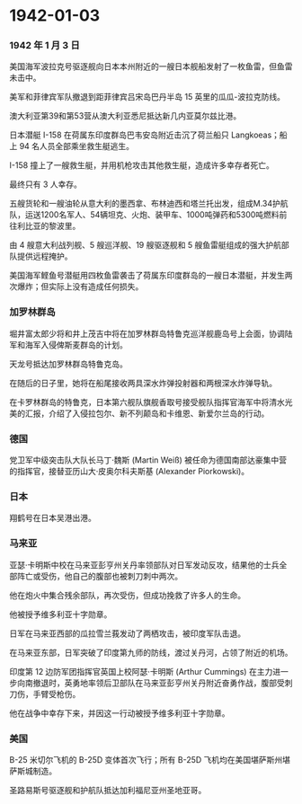# 1942-01-03

### 1942 年 1 月 3 日

美国海军波拉克号驱逐舰向日本本州附近的一艘日本舰船发射了一枚鱼雷，但鱼雷未击中。

美军和菲律宾军队撤退到距菲律宾吕宋岛巴丹半岛 15 英里的瓜瓜-波拉克防线。

澳大利亚第39和第53营从澳大利亚悉尼抵达新几内亚莫尔兹比港。

日本潜艇 I-158 在荷属东印度群岛巴韦安岛附近击沉了荷兰船只
Langkoeas；船上 94 名人员全部乘坐救生艇逃生。

I-158 撞上了一艘救生艇，并用机枪攻击其他救生艇，造成许多幸存者死亡。

最终只有 3 人幸存。

五艘货轮和一艘油轮从意大利的墨西拿、布林迪西和塔兰托出发，组成M.34护航队，运送1200名军人、54辆坦克、火炮、装甲车、1000吨弹药和5300吨燃料前往利比亚的黎波里。

由 4 艘意大利战列舰、5 艘巡洋舰、19 艘驱逐舰和 5
艘鱼雷艇组成的强大护航部队提供远程掩护。

美国海军鲣鱼号潜艇用四枚鱼雷袭击了荷属东印度群岛的一艘日本潜艇，并发生两次爆炸；但实际上没有造成任何损失。

### 加罗林群岛

堀井富太郎少将和井上茂吉中将在加罗林群岛特鲁克巡洋舰鹿岛号上会面，协调陆军和海军入侵俾斯麦群岛的计划。

天龙号抵达加罗林群岛特鲁克岛。

在随后的日子里，她将在船尾接收两具深水炸弹投射器和两根深水炸弹导轨。

在卡罗林群岛的特鲁克，日本第六舰队旗舰香取号接受舰队指挥官海军中将清水光美的汇报，介绍了入侵拉包尔、新不列颠岛和卡维恩、新爱尔兰岛的行动。

### 德国

党卫军中级突击队大队长马丁·魏斯 (Martin Weiß)
被任命为德国南部达豪集中营的指挥官，接替亚历山大·皮奥尔科夫斯基
(Alexander Piorkowski)。

### 日本

翔鹤号在日本吴港出港。

### 马来亚

亚瑟·卡明斯中校在马来亚彭亨州关丹率领部队对日军发动反攻，结果他的士兵全部阵亡或受伤，他自己的腹部也被刺刀刺中两次。

他在炮火中集合残余部队，再次受伤，但成功挽救了许多人的生命。

他被授予维多利亚十字勋章。

日军在马来亚西部的瓜拉雪兰莪发动了两栖攻击，被印度军队击退。

在马来亚东部，日军突破了印度第九师的防线，渡过关丹河，占领了附近的机场。

印度第 12 边防军团指挥官英国上校阿瑟·卡明斯 (Arthur Cummings)
在主力进一步向南撤退时，英勇地率领后卫部队在马来亚彭亨州关丹附近奋勇作战，腹部受刺刀伤，手臂受枪伤。

他在战争中幸存下来，并因这一行动被授予维多利亚十字勋章。

### 美国

B-25 米切尔飞机的 B-25D 变体首次飞行；所有 B-25D
飞机均在美国堪萨斯州堪萨斯城制造。

圣路易斯号驱逐舰和护航队抵达加利福尼亚州圣地亚哥。